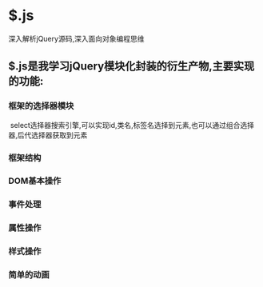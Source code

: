 # $.js
深入解析jQuery源码,深入面向对象编程思维
## $.js是我学习jQuery模块化封装的衍生产物,主要实现的功能:
### 框架的选择器模块
  select选择器搜索引擎,可以实现id,类名,标签名选择到元素,也可以通过组合选择器,后代选择器获取到元素
### 框架结构

### DOM基本操作

### 事件处理

### 属性操作

### 样式操作

### 简单的动画

